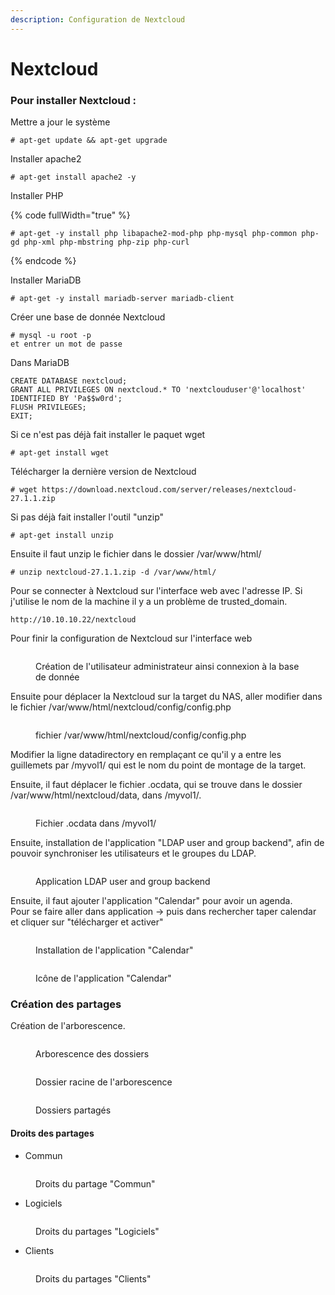 ```yaml
---
description: Configuration de Nextcloud
---
```


# Nextcloud

### Pour installer Nextcloud :

Mettre a jour le système

```
# apt-get update && apt-get upgrade
```

Installer apache2&#x20;

```
# apt-get install apache2 -y
```

Installer PHP&#x20;

{% code fullWidth="true" %}
```
# apt-get -y install php libapache2-mod-php php-mysql php-common php-gd php-xml php-mbstring php-zip php-curl
```
{% endcode %}

Installer MariaDB&#x20;

```
# apt-get -y install mariadb-server mariadb-client
```

Créer une base de donnée Nextcloud

```
# mysql -u root -p
et entrer un mot de passe
```

Dans MariaDB&#x20;

```
CREATE DATABASE nextcloud;
GRANT ALL PRIVILEGES ON nextcloud.* TO 'nextclouduser'@'localhost' IDENTIFIED BY 'Pa$$w0rd';
FLUSH PRIVILEGES;
EXIT;
```

Si ce n'est pas déjà fait installer le paquet wget

```
# apt-get install wget
```

Télécharger la dernière version de Nextcloud

```
# wget https://download.nextcloud.com/server/releases/nextcloud-27.1.1.zip
```

Si pas déjà fait installer l'outil "unzip"

```
# apt-get install unzip
```

Ensuite il faut unzip le fichier dans le dossier /var/www/html/

```
# unzip nextcloud-27.1.1.zip -d /var/www/html/
```

Pour se connecter à Nextcloud sur l'interface web avec l'adresse IP. Si j'utilise le nom de la machine il y a un problème de trusted\_domain.

```
http://10.10.10.22/nextcloud
```

Pour finir la configuration de Nextcloud sur l'interface web

<figure><img src=".gitbook/assets/Install Nextcloud.png" alt=""><figcaption><p>Création de l'utilisateur administrateur ainsi connexion à la base de donnée</p></figcaption></figure>

Ensuite pour déplacer la Nextcloud sur la target du NAS, aller modifier dans le fichier /var/www/html/nextcloud/config/config.php

<figure><img src=".gitbook/assets/deplacement de la DB nextcloud.png" alt=""><figcaption><p>fichier /var/www/html/nextcloud/config/config.php</p></figcaption></figure>

Modifier la ligne datadirectory en remplaçant ce qu'il y a entre les guillemets par /myvol1/ qui est le nom du point de montage de la target.

Ensuite, il faut déplacer le fichier .ocdata, qui se trouve dans le dossier /var/www/html/nextcloud/data, dans /myvol1/.

<figure><img src=".gitbook/assets/.ocdata.png" alt=""><figcaption><p>Fichier .ocdata dans /myvol1/</p></figcaption></figure>

Ensuite, installation de l'application "LDAP user and group backend", afin de pouvoir synchroniser les utilisateurs et le groupes du LDAP.

<figure><img src=".gitbook/assets/LDAP Nextcloud.png" alt=""><figcaption><p>Application LDAP user and group backend</p></figcaption></figure>

Ensuite, il faut ajouter l'application "Calendar" pour avoir un agenda. \
Pour se faire aller dans application -> puis dans rechercher taper calendar et cliquer sur "télécharger et activer"

<figure><img src=".gitbook/assets/calendar.png" alt=""><figcaption><p>Installation de l'application "Calendar"</p></figcaption></figure>

<figure><img src=".gitbook/assets/icon calendar.png" alt=""><figcaption><p>Icône de l'application "Calendar"</p></figcaption></figure>

### Création des partages

Création de l'arborescence.

<figure><img src=".gitbook/assets/Dessin1.png" alt=""><figcaption><p>Arborescence des dossiers</p></figcaption></figure>

<figure><img src=".gitbook/assets/Dossier pour les partages.png" alt=""><figcaption><p>Dossier racine de l'arborescence</p></figcaption></figure>

<figure><img src=".gitbook/assets/dossier partager.png" alt=""><figcaption><p>Dossiers partagés</p></figcaption></figure>

#### Droits des partages

* Commun

<figure><img src=".gitbook/assets/partage commun.png" alt=""><figcaption><p>Droits du partage "Commun"</p></figcaption></figure>

* Logiciels

<figure><img src=".gitbook/assets/partage logiciels.png" alt=""><figcaption><p>Droits du partages "Logiciels"</p></figcaption></figure>

* Clients

<figure><img src=".gitbook/assets/partage Client.png" alt=""><figcaption><p>Droits du partages "Clients"</p></figcaption></figure>
